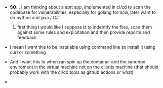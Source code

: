 
- **SO**... I am thinking about a aptt app, implemented in ci/cd to scan the codebase for vulnerabilities, especially for golang for now, later want to do python and java / C#
    1. first thing I would like I suppose is to indentify the files, scan them against some rules and exploitation and then provide reports and feedback
   
- I mean I want this to be instalable using command line so install it using curl or something
- And I want this to when ran spin up the container and the sandbox enviroment in the virtual machine not on the clients machine (that should probably work with the ci/cd tools as github actions or what)
- 

